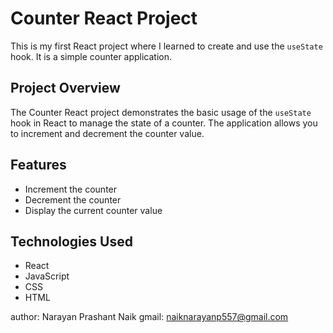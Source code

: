 # Counter React Project

This is my first React project where I learned to create and use the `useState` hook. It is a simple counter application.

## Project Overview

The Counter React project demonstrates the basic usage of the `useState` hook in React to manage the state of a counter. The application allows you to increment and decrement the counter value.

## Features

- Increment the counter
- Decrement the counter
- Display the current counter value

## Technologies Used

- React
- JavaScript
- CSS
- HTML

author: Narayan Prashant Naik
gmail: naiknarayanp557@gmail.com
